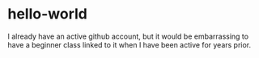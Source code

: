# hello-world
I already have an active github account, but it would be embarrassing to have a beginner class linked to it when I have been active for years prior.
